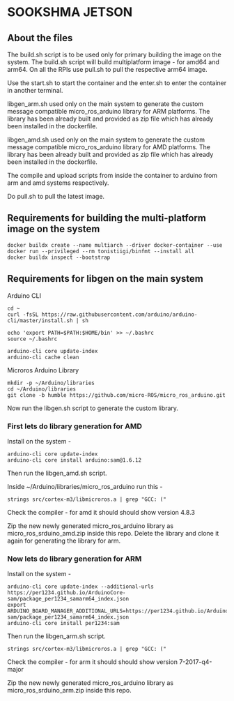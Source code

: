 # SOOKSHMA JETSON


## About the files

The build.sh script is to be used only for primary building the image on the system. The build.sh script will build multiplatform image - for amd64 and arm64. On all the RPIs use pull.sh  to pull the respective arm64 image.

Use the start.sh to start the container and the enter.sh to enter the container in another terminal.

libgen_arm.sh used only on the main system to generate the custom message compatible micro_ros_arduino library for ARM platforms. The library has been already built and provided as zip file which has already been installed in the dockerfile.

libgen_amd.sh used only on the main system to generate the custom message compatible micro_ros_arduino library for AMD platforms. The library has been already built and provided as zip file which has already been installed in the dockerfile.

The compile and upload scripts from inside the container to arduino from arm and amd systems respectively.

Do pull.sh to pull the latest image.

## Requirements for building the multi-platform image on the system

```
docker buildx create --name multiarch --driver docker-container --use 
docker run --privileged --rm tonistiigi/binfmt --install all 
docker buildx inspect --bootstrap

```
## Requirements for libgen on the main system

Arduino CLI

```
cd ~
curl -fsSL https://raw.githubusercontent.com/arduino/arduino-cli/master/install.sh | sh

echo 'export PATH=$PATH:$HOME/bin' >> ~/.bashrc
source ~/.bashrc

arduino-cli core update-index
arduino-cli cache clean

```
Microros Arduino Library

```
mkdir -p ~/Arduino/libraries
cd ~/Arduino/libraries
git clone -b humble https://github.com/micro-ROS/micro_ros_arduino.git

```
Now run the libgen.sh script to generate the custom library.

### First lets do library generation for AMD

Install on the system -
```
arduino-cli core update-index
arduino-cli core install arduino:sam@1.6.12

```

Then run the libgen_amd.sh script.

Inside ~/Arduino/libraries/micro_ros_arduino run this -

```
strings src/cortex-m3/libmicroros.a | grep "GCC: ("
```
Check the compiler - for amd it should should show version 4.8.3 

Zip the new newly generated micro_ros_arduino library as micro_ros_srduino_amd.zip inside this repo. Delete the library and clone it again for generating the library for arm.

### Now lets do library generation for ARM

Install on the system -

```
arduino-cli core update-index --additional-urls https://per1234.github.io/ArduinoCore-sam/package_per1234_samarm64_index.json
export ARDUINO_BOARD_MANAGER_ADDITIONAL_URLS=https://per1234.github.io/ArduinoCore-sam/package_per1234_samarm64_index.json
arduino-cli core install per1234:sam

```
Then run the libgen_arm.sh script.

```
strings src/cortex-m3/libmicroros.a | grep "GCC: ("
```
Check the compiler - for arm it should should show version 7-2017-q4-major 

Zip the new newly generated micro_ros_arduino library as micro_ros_srduino_arm.zip inside this repo.


